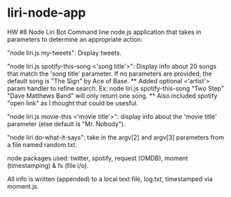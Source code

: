 # liri-node-app
HW #8 Node Liri Bot
Command line node.js application that takes in parameters to determine an appropriate action:

"node liri.js my-tweets": Display tweets.

"node liri.js spotify-this-song <'song title'>": Display info about 20 songs that match the 'song title' parameter.  If no parameters are provided, the default song is "The Sign" by Ace of Base.  ** Added optional <'artist'> param handler to refine search.  Ex: node liri.js spotify-this-song "Two Step" "Dave Matthews Band" will only return one song. ** Also included spotify "open link" as I thought that could be usesful.

"node liri.js movie-this <'movie title'>": display info about the 'movie title' parameter (else default is "Mr. Nobody").

"node liri do-what-it-says": take in the argv[2] and argv[3] parameters from a file named random.txt.

node packages used: twitter, spotify, request (OMDB), moment (timestamping) & fs (file i/o).

All info is written (appended) to a local text file, log.txt, timestamped via moment.js.
